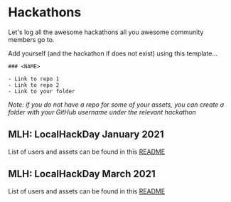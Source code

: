 # Hackathons

Let's log all the awesome hackathons all you awesome community members go to.

Add yourself (and the hackathon if does not exist) using this template...

```
### <NAME>

- Link to repo 1
- Link to repo 2
- Link to your folder
```

*Note: if you do not have a repo for some of your assets, you can create a folder with your GitHub username under the relevant hackathon*

## MLH: LocalHackDay January 2021

List of users and assets can be found in this [README](2021/01/localhackday/README.md)

## MLH: LocalHackDay March 2021

List of users and assets can be found in this [README](2021/03/localhackday/README.md)
